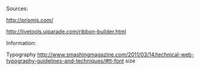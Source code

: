 Sources:

http://prismjs.com/

http://livetools.uiparade.com/ribbon-builder.html


Information:

Typography
http://www.smashingmagazine.com/2011/03/14/technical-web-typography-guidelines-and-techniques/#tt-font size